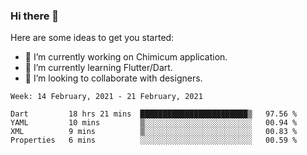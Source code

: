 ### Hi there 👋

<!--
**devcat37/devcat37** is a ✨ _special_ ✨ repository because its `README.md` (this file) appears on your GitHub profile.-->

Here are some ideas to get you started:

- 🔭 I’m currently working on Chimicum application.
- 🌱 I’m currently learning Flutter/Dart.
- 👯 I’m looking to collaborate with designers.
<!-- - 🤔 I’m looking for help with ... -->

<!--START_SECTION:waka-->
```text
Week: 14 February, 2021 - 21 February, 2021

Dart         18 hrs 21 mins  ████████████████████████▒   97.56 % 
YAML         10 mins         ▒░░░░░░░░░░░░░░░░░░░░░░░░   00.94 % 
XML          9 mins          ▒░░░░░░░░░░░░░░░░░░░░░░░░   00.83 % 
Properties   6 mins          ░░░░░░░░░░░░░░░░░░░░░░░░░   00.59 % 
```
<!--END_SECTION:waka-->

